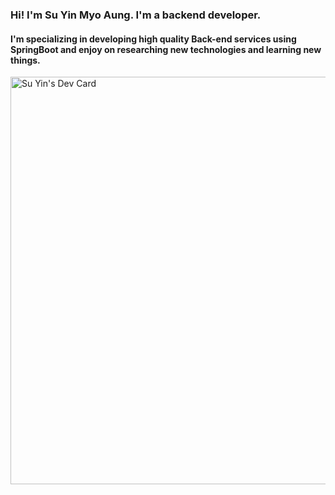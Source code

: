### Hi! I'm Su Yin Myo Aung. I'm a backend developer. 
#### I'm specializing in developing high quality Back-end services using SpringBoot and enjoy on researching new technologies and learning new things.
<a href="https://app.daily.dev/suyin2096"><img src="https://api.daily.dev/devcards/v2/fvfCJr1LEsShdJ2h7UcZY.png?r=i0i&type=wide" width="652" alt="Su Yin's Dev Card"/></a>
<!--


##### 📫 How to reach me: suyin2096@gmail.com
- ⚡ Fun fact: Art is my thing.
-->
